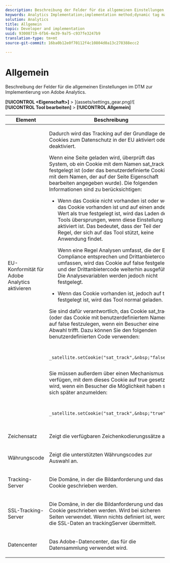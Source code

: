 ```yaml
---
description: Beschreibung der Felder für die allgemeinen Einstellungen im Dynamic Tag Manager zur Bereitstellung von Adobe Analytics.
keywords: Analytics Implementation;implementation method;dynamic tag management;dtm;general settings;eu compliance;character set;currency code;tracking server;ssl tracking server
solution: Analytics
title: Allgemein
topic: Developer and implementation
uuid: 93008719-6fb6-4e39-9a75-c937fe3247b9
translation-type: tm+mt
source-git-commit: 16ba0b12e0f70112f4c10804d0a13c278388ecc2

---
```



# Allgemein

Beschreibung der Felder für die allgemeinen Einstellungen im DTM zur Implementierung von Adobe Analytics.

**[!UICONTROL &lt;Eigenschaft&gt;]** &gt; ](assets/settings_gear.png)![ **[!UICONTROL Tool bearbeiten]** &gt; **[!UICONTROL Allgemein]**

<table id="table_DD8DA303698041D296DD5DB080AF7971"> 
 <thead> 
  <tr> 
   <th colname="col1" class="entry"> Element </th> 
   <th colname="col2" class="entry"> Beschreibung </th> 
  </tr> 
 </thead>
 <tbody> 
  <tr> 
   <td colname="col1"> <p>EU-Konformität für <span class="keyword">Adobe Analytics</span> aktivieren </p> </td> 
   <td colname="col2"> <p> Dadurch wird das Tracking auf der Grundlage des Cookies zum Datenschutz in der EU aktiviert oder deaktiviert. </p> <p>Wenn eine Seite geladen wird, überprüft das System, ob ein Cookie mit dem Namen <span class="filepath">sat_track</span> festgelegt ist (oder das benutzerdefinierte Cookie mit dem Namen, der auf der Seite <span class="wintitle">Eigenschaft bearbeiten</span> angegeben wurde). Die folgenden Informationen sind zu berücksichtigen: </p> 
    <ul id="ul_42A6D728F0BC4FBABB0069EFB66DCB01"> 
     <li id="li_227CB14326344AA3980F20C7EACF2AD2"> <p> Wenn das Cookie nicht vorhanden ist oder wenn das Cookie vorhanden ist und auf einen anderen Wert als <span class="term">true</span> festgelegt ist, wird das Laden des Tools übersprungen, wenn diese Einstellung aktiviert ist. Das bedeutet, dass der Teil der Regel, der sich auf das Tool stützt, keine Anwendung findet. </p> <p>Wenn eine Regel Analysen umfasst, die der EU-Compliance entsprechen und Drittanbietercode umfassen, wird das Cookie auf <span class="term">false</span> festgelegt und der Drittanbietercode weiterhin ausgeführt. Die Analysevariablen werden jedoch nicht festgelegt. </p> </li> 
     <li id="li_1E74E02D7E4646ACA86D862A1D3C6679"> Wenn das Cookie vorhanden ist, jedoch auf <span class="term">true</span> festgelegt ist, wird das Tool normal geladen. </li> 
    </ul> <p>Sie sind dafür verantwortlich, das Cookie <span class="filepath">sat_track</span> (oder das Cookie mit benutzerdefiniertem Namen) auf <span class="term">false</span> festzulegen, wenn ein Besucher eine Abwahl trifft. Dazu können Sie den folgenden benutzerdefinierten Code verwenden: </p> <p> 
     <code>
       _satellite.setCookie("sat_track",&amp;nbsp;"false"); 
     </code> </p> <p> Sie müssen außerdem über einen Mechanismus verfügen, mit dem dieses Cookie auf <span class="term">true</span> gesetzt wird, wenn ein Besucher die Möglichkeit haben soll, sich später anzumelden: </p> <p> 
     <code>
       _satellite.setCookie("sat_track",&amp;nbsp;"true"); 
     </code> </p> </td> 
  </tr> 
  <tr> 
   <td colname="col1"> <p>Zeichensatz </p> </td> 
   <td colname="col2"> <p>Zeigt die verfügbaren Zeichenkodierungssätze an. </p> </td> 
  </tr> 
  <tr> 
   <td colname="col1"> <p>Währungscode </p> </td> 
   <td colname="col2"> <p>Zeigt die unterstützten Währungscodes zur Auswahl an. </p> </td> 
  </tr> 
  <tr> 
   <td colname="col1"> <p>Tracking-Server </p> </td> 
   <td colname="col2"> <p>Die Domäne, in der die Bildanforderung und das Cookie geschrieben werden. </p> </td> 
  </tr> 
  <tr> 
   <td colname="col1"> <p>SSL-Tracking-Server </p> </td> 
   <td colname="col2"> <p>Die Domäne, in der die Bildanforderung und das Cookie geschrieben werden. Wird bei sicheren Seiten verwendet. Wenn nichts definiert ist, werden die SSL-Daten an <span class="term"> trackingServer </span> übermittelt. </p> </td> 
  </tr> 
  <tr> 
   <td colname="col1"> <p>Datencenter </p> </td> 
   <td colname="col2"> <p>Das Adobe-Datencenter, das für die Datensammlung verwendet wird. </p> </td> 
  </tr> 
 </tbody> 
</table>

